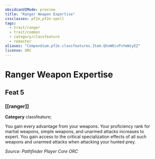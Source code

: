 ```yaml
---
obsidianUIMode: preview
title: "Ranger Weapon Expertise"
cssclasses: pf2e,pf2e-spell
tags:
  - trait/ranger
  - trait/common
  - category/classfeature
  - remaster
aliases: "Compendium.pf2e.classfeatures.Item.QhoW8ivPvYmWzyEZ"
license: ORC
---
```

# Ranger Weapon Expertise
## Feat 5
### [[ranger]]

**Category** classfeature; 




You gain every advantage from your weapons. Your proficiency rank for martial weapons, simple weapons, and unarmed attacks increases to expert. You gain access to the critical specialization effects of all such weapons and unarmed attacks when attacking your hunted prey.

*Source: Pathfinder Player Core*
*ORC*